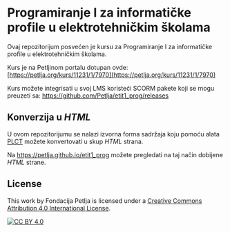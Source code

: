 # Programiranje I za informatičke profile u elektrotehničkim školama

Ovaj repozitorijum posvećen je kursu za Programiranje I za informatičke profile u elektrotehničkim školama. 

Kurs je na Petljinom portalu dotupan ovde: [https://petlja.org/kurs/11231/1/7970](https://petlja.org/kurs/11231/1/7970)

Kurs možete integrisati u svoj LMS koristeći SCORM pakete koji se mogu preuzeti sa: https://github.com/Petlja/etit1_prog/releases

## Konverzija u *HTML*

U ovom repozitorijumu se nalazi izvorna forma sadržaja koju pomoću alata [PLCT](https://github.com/Petlja/PLCT-CLI) možete konvertovati u skup *HTML* strana.

Na https://petlja.github.io/etit1_prog možete pregledati na taj način dobijene *HTML* strane.

## License

This work by Fondacija Petlja is licensed under a
[Creative Commons Attribution 4.0 International License][cc-by].

[![CC BY 4.0][cc-by-image]][cc-by]

[cc-by]: http://creativecommons.org/licenses/by/4.0/
[cc-by-image]: https://i.creativecommons.org/l/by/4.0/88x31.png

